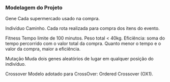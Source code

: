 ### Modelagem do Projeto

Gene 
	Cada supermercado usado na compra.

Indivíduo
	Caminho.
	Cada rota realizada para compra dos itens do evento.

Fitness
	Tempo limite de 100 minutos.
	Peso total < 40kg.
	Eficiência: soma do tempo percorrido com o valor total da compra.
	Quanto menor o tempo e o valor da compra, maior a eficiência.

Mutação
	Muda dois genes aleatórios de lugar em qualquer posição do indivíduo.

Crossover
	Modelo adotado para CrossOver: Ordered Crossover (OX1).

